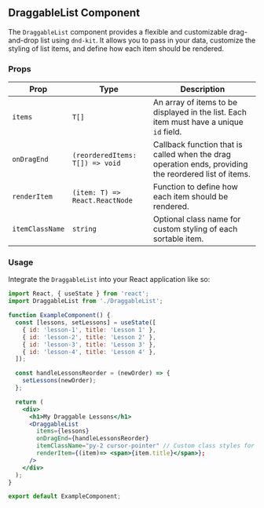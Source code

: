 ## DraggableList Component

The `DraggableList` component provides a flexible and customizable drag-and-drop list using `dnd-kit`. It allows you to pass in your data, customize the styling of list items, and define how each item should be rendered.

### Props

| Prop            | Type                            | Description                                                                                           |
| --------------- | ------------------------------- | ----------------------------------------------------------------------------------------------------- |
| `items`         | `T[]`                           | An array of items to be displayed in the list. Each item must have a unique `id` field.               |
| `onDragEnd`     | `(reorderedItems: T[]) => void` | Callback function that is called when the drag operation ends, providing the reordered list of items. |
| `renderItem`    | `(item: T) => React.ReactNode`  | Function to define how each item should be rendered.                                                  |
| `itemClassName` | `string`                        | Optional class name for custom styling of each sortable item.                                         |

### Usage

Integrate the `DraggableList` into your React application like so:

```jsx
import React, { useState } from 'react';
import DraggableList from './DraggableList';

function ExampleComponent() {
  const [lessons, setLessons] = useState([
    { id: 'lesson-1', title: 'Lesson 1' },
    { id: 'lesson-2', title: 'Lesson 2' },
    { id: 'lesson-3', title: 'Lesson 3' },
    { id: 'lesson-4', title: 'Lesson 4' },
  ]);

  const handleLessonsReorder = (newOrder) => {
    setLessons(newOrder);
  };

  return (
    <div>
      <h1>My Draggable Lessons</h1>
      <DraggableList
        items={lessons}
        onDragEnd={handleLessonsReorder}
        itemClassName="py-2 cursor-pointer" // Custom class styles for each list item
        renderItem={(item)=> <span>{item.title}</span>};
      />
    </div>
  );
}

export default ExampleComponent;
```
